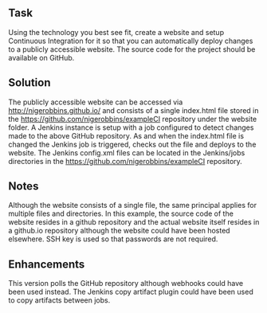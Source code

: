 Task
----
Using the technology you best see fit, create a website and setup Continuous Integration for it so that you can automatically deploy changes to a publicly accessible website.
The source code for the project should be available on GitHub.

Solution
--------
The publicly accessible website can be accessed via  http://nigerobbins.github.io/ and consists of a single index.html file stored in the https://github.com/nigerobbins/exampleCI repository under the website folder.
A Jenkins instance is setup with a job configured to detect changes made to the above GitHub repository.
As and when the index.html file is changed the Jenkins job is triggered, checks out the file and deploys to the website.
The Jenkins config.xml files can be located in the Jenkins/jobs directories in the https://github.com/nigerobbins/exampleCI repository.

Notes
-----
Although the website consists of a single file, the same principal applies for multiple files and directories.
In this example, the source code of the website resides in a github repository and the actual website itself resides in a github.io repository although the website could have been hosted elsewhere.
SSH key is used so that passwords are not required.

Enhancements
------------
This version polls the GitHub repository although webhooks could have been used instead.
The Jenkins copy artifact plugin could have been used to copy artifacts between jobs.
